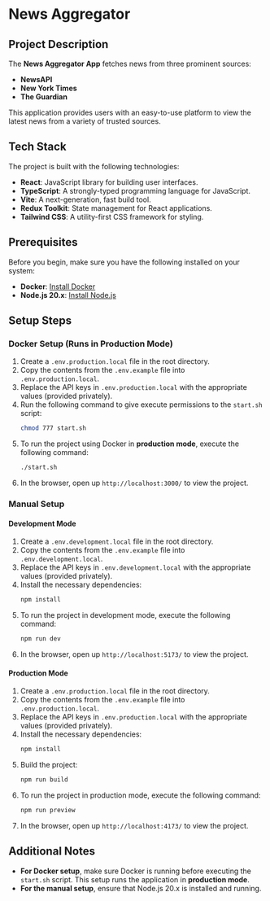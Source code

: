 # News Aggregator

## Project Description

The **News Aggregator App** fetches news from three prominent sources:
- **NewsAPI**
- **New York Times**
- **The Guardian**

This application provides users with an easy-to-use platform to view the latest news from a variety of trusted sources.

## Tech Stack

The project is built with the following technologies:
- **React**: JavaScript library for building user interfaces.
- **TypeScript**: A strongly-typed programming language for JavaScript.
- **Vite**: A next-generation, fast build tool.
- **Redux Toolkit**: State management for React applications.
- **Tailwind CSS**: A utility-first CSS framework for styling.

## Prerequisites

Before you begin, make sure you have the following installed on your system:

- **Docker**: [Install Docker](https://docs.docker.com/get-docker/)
- **Node.js 20.x**: [Install Node.js](https://nodejs.org/)

## Setup Steps

### Docker Setup (Runs in Production Mode)

1. Create a `.env.production.local` file in the root directory.
2. Copy the contents from the `.env.example` file into `.env.production.local`.
3. Replace the API keys in `.env.production.local` with the appropriate values (provided privately).
4. Run the following command to give execute permissions to the `start.sh` script:
    ```bash
    chmod 777 start.sh
    ```
5. To run the project using Docker in **production mode**, execute the following command:
    ```bash
    ./start.sh
    ```
6. In the browser, open up `http://localhost:3000/` to view the project.

### Manual Setup

#### Development Mode

1. Create a `.env.development.local` file in the root directory.
2. Copy the contents from the `.env.example` file into `.env.development.local`.
3. Replace the API keys in `.env.development.local` with the appropriate values (provided privately).
4. Install the necessary dependencies:
    ```bash
    npm install
    ```
5. To run the project in development mode, execute the following command:
    ```bash
    npm run dev
    ```
6. In the browser, open up `http://localhost:5173/` to view the project.

#### Production Mode

1. Create a `.env.production.local` file in the root directory.
2. Copy the contents from the `.env.example` file into `.env.production.local`.
3. Replace the API keys in `.env.production.local` with the appropriate values (provided privately).
4. Install the necessary dependencies:
    ```bash
    npm install
    ```
5. Build the project:
    ```bash
    npm run build
    ```
6. To run the project in production mode, execute the following command:
    ```bash
    npm run preview
    ```
7. In the browser, open up `http://localhost:4173/` to view the project.

## Additional Notes

- **For Docker setup**, make sure Docker is running before executing the `start.sh` script. This setup runs the application in **production mode**.
- **For the manual setup**, ensure that Node.js 20.x is installed and running.

